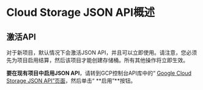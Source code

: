 # Cloud Storage JSON API概述

## 激活API

对于新项目，默认情况下会激活JSON API，并且可以立即使用。请注意，您必须先为项目启用结算，然后该项目才能创建存储桶。所有其他操作将立即生效。

**要在现有项目中启用JSON API**，请转到GCP控制台API库中的“ [Google Cloud Storage JSON API”页面](https://console.cloud.google.com/apis/library/storage-api.googleapis.com?hl=zh-cn)，然后单击“ **启用”**按钮。



